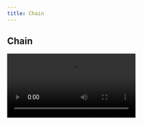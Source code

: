 ```yaml
---
title: Chain
---
```


## Chain

<video controls="controls">
    <source src="../../imgs/ChainTest4.mp4" type="video/mp4" />
</video>